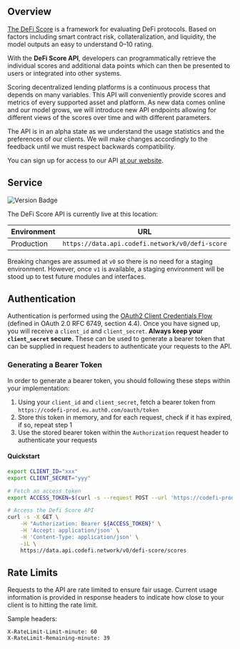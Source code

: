 ## Overview

[The DeFi Score](https://defiscore.io/) is a framework for evaluating DeFi protocols. Based on factors including smart contract risk, collateralization, and liquidity, the model outputs an easy to understand 0–10 rating.

With the **DeFi Score API**, developers can programmatically retrieve the individual scores and additional data points which can then be presented to users or integrated into other systems.

Scoring decentralized lending platforms is a continuous process that depends on many variables.
This API will conveniently provide scores and metrics of every supported asset and platform.
As new data comes online and our model grows, we will introduce new API endpoints allowing for
different views of the scores over time and with different parameters.

The API is in an alpha state as we understand the usage statistics and the preferences of our clients.
We will make changes accordingly to the feedback until we must respect backwards compatibility.

You can sign up for access to our API [at our website](https://codefi.consensys.net/data).

## Service

<img src="https://img.shields.io/badge/version-0.0.6-blue"
     alt="Version Badge"
     style="margin-left:0" />

The DeFi Score API is currently live at this location:

| Environment | URL                                             |
| ----------- | ----------------------------------------------- |
| Production  | `https://data.api.codefi.network/v0/defi-score` |

Breaking changes are assumed at `v0` so there is no need for a staging environment.
However, once `v1` is available, a staging environment will be stood up to test future modules and interfaces.

## Authentication

Authentication is performed using the [OAuth2 Client Credentials Flow](https://auth0.com/docs/flows/concepts/client-credentials) (defined in OAuth 2.0 RFC 6749, section 4.4). Once you have signed up, you will receive a `client_id` and `client_secret`. **Always keep your `client_secret` secure.** These can be used to generate a bearer token that can be supplied in request headers to authenticate your requests to the API.

### Generating a Bearer Token

In order to generate a bearer token, you should following these steps within your implementation:

1. Using your `client_id` and `client_secret`, fetch a bearer token from `https://codefi-prod.eu.auth0.com/oauth/token`
1. Store this token in memory, and for each request, check if it has expired, if so, repeat step 1
1. Use the stored bearer token within the `Authorization` request header to authenticate your requests

#### Quickstart

```sh
export CLIENT_ID="xxx"
export CLIENT_SECRET="yyy"

# Fetch an access token
export ACCESS_TOKEN=$(curl -s --request POST --url 'https://codefi-prod.eu.auth0.com/oauth/token' --header 'content-type: application/x-www-form-urlencoded' --data "audience=https://api.codefi.network&grant_type=client_credentials&client_id=$CLIENT_ID&client_secret=$CLIENT_SECRET" | python -c 'import sys,json; print(json.load(sys.stdin)["access_token"])')

# Access the Defi Score API
curl -s -X GET \
    -H "Authorization: Bearer ${ACCESS_TOKEN}" \
    -H 'Accept: application/json' \
    -H 'Content-Type: application/json' \
    -iL \
    https://data.api.codefi.network/v0/defi-score/scores
```

## Rate Limits

Requests to the API are rate limited to ensure fair usage. Current usage information is provided in response headers to indicate how close to your client is to hitting the rate limit.

Sample headers:

```
X-RateLimit-Limit-minute: 60
X-RateLimit-Remaining-minute: 39
```
